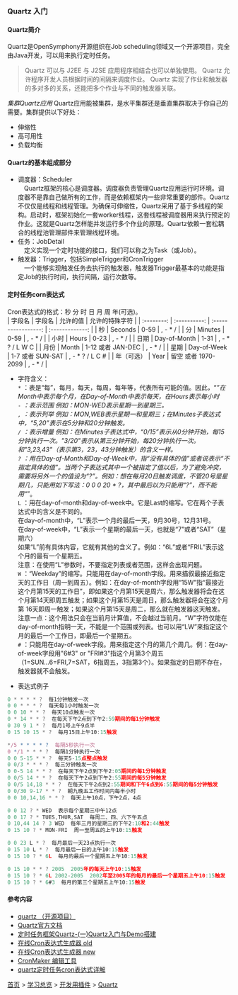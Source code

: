 ### Quartz 入门

#### Quartz简介
Quartz是OpenSymphony开源组织在Job scheduling领域又一个开源项目，完全由Java开发，可以用来执行定时任务。
> Quartz 可以与 J2EE 与 J2SE 应用程序相结合也可以单独使用。
> Quartz 允许程序开发人员根据时间的间隔来调度作业。
> Quartz 实现了作业和触发器的多对多的关系，还能把多个作业与不同的触发器关联。

*集群Quartz应用*
Quartz应用能被集群，是水平集群还是垂直集群取决于你自己的需要。集群提供以下好处：
* 伸缩性
* 高可用性
* 负载均衡

#### Quartz的基本组成部分  
* 调度器：Scheduler  
&ensp;&ensp;Quartz框架的核心是调度器。调度器负责管理Quartz应用运行时环境。调度器不是靠自己做所有的工作，而是依赖框架内一些非常重要的部件。Quartz不仅仅是线程和线程管理。为确保可伸缩性，Quartz采用了基于多线程的架构。启动时，框架初始化一套worker线程，这套线程被调度器用来执行预定的作业。这就是Quartz怎样能并发运行多个作业的原理。Quartz依赖一套松耦合的线程池管理部件来管理线程环境。
&ensp;&ensp;
* 任务：JobDetail  
&ensp;&ensp;定义实现一个定时功能的接口，我们可以称之为Task（或Job）。
* 触发器：Trigger，包括SimpleTrigger和CronTrigger  
&ensp;&ensp;一个能够实现触发任务去执行的触发器，触发器Trigger最基本的功能是指定Job的执行时间，执行间隔，运行次数等。

#### 定时任务corn表达式
Cron表达式的格式：秒 分 时 日 月 周 年(可选)。  
|   字段名   |    字段名    |      允许的值       | 允许的特殊字符  |
| :--------: | :----------: | :-----------------: | :-------------: |
|     秒     |   Seconds    |        0-59         |     , - * /     |
|     分     |   Minutes    |        0-59         |     , - * /     |
|    小时    |    Hours     |        0-23         |     , - * /     |
|    日期    | Day-of-Month |        1-31         | , - * ? / L W C |
|    月份    |    Month     |  1-12 或者 JAN-DEC  |     , - * /     |
|    星期    | Day-of-Week  |  1-7 或者 SUN-SAT   | , - * ? / L C # |
| 年（可选） |     Year     | 留空 或者 1970-2099 |     , - * /     |

* 字符含义：    
`*` ：表是“每”，每月，每天，每周，每年等，代表所有可能的值。因此，“*”在Month中表示每个月，在Day-of-Month中表示每天，在Hours表示每小时  
`-` ：表示范围 例如：MON-WED表示星期一到星期三。  
`,` ：表示列举 例如：MON,WEB表示星期一和星期三；在Minutes子表达式中，“5,20”表示在5分钟和20分钟触发。  
`/` ：表示增量 例如：在Minutes子表达式中，“0/15”表示从0分钟开始，每15分钟执行一次。"3/20"表示从第三分钟开始，每20分钟执行一次。和"3,23,43"（表示第3，23，43分钟触发）的含义一样。  
`?` ：用在Day-of-Month和Day-of-Week中，指“没有具体的值”或者说表示“不指定具体的值”。当两个子表达式其中一个被指定了值以后，为了避免冲突，需要将另外一个的值设为“?”。例如：想在每月20日触发调度，不管20号是星期几，只能用如下写法：0 0 0 20 * ?，其中最后以为只能用“?”，而不能用“*”。  
`L` ：用在day-of-month和day-of-week中。它是Last的缩写。它在两个子表达式中的含义是不同的。  
在day-of-month中，“L”表示一个月的最后一天，9月30号，12月31号。  
在day-of-week中，“L”表示一个星期的最后一天，也就是“7”或者“SAT”（星期六）  
如果“L”前有具体内容，它就有其他的含义了。例如：“6L”或者“FRIL”表示这个月的最有一个星期五。  
注意：在使用“L”参数时，不要指定列表或者范围，这样会出现问题。  
`W` ：“Weekday”的缩写。只能用在day-of-month字段。用来描叙最接近指定天的工作日（周一到周五）。例如：在day-of-month字段用“15W”指“最接近这个月第15天的工作日”，即如果这个月第15天是周六，那么触发器将会在这个月第14天即周五触发；如果这个月第15天是周日，那么触发器将会在这个月第 16天即周一触发；如果这个月第15天是周二，那么就在触发器这天触发。  
注意一点：这个用法只会在当前月计算值，不会越过当前月。“W”字符仅能在 day-of-month指明一天，不能是一个范围或列表。也可以用“LW”来指定这个月的最后一个工作日，即最后一个星期五。  
`#` ：只能用在day-of-week字段。用来指定这个月的第几个周几。例：在day-of-week字段用"6#3" or "FRI#3"指这个月第3个周五（1=SUN...6=FRI,7=SAT，6指周五，3指第3个）。如果指定的日期不存在，触发器就不会触发。  

* 表达式例子  
```javascript
0 * * * * ?  每1分钟触发一次
0 0 * * * ?  每天每1小时触发一次
0 0 10 * * ?  每天10点触发一次
0 * 14 * * ?  在每天下午2点到下午2:59期间的每1分钟触发 
0 30 9 1 * ?  每月1号上午9点半
0 15 10 15 * ?  每月15日上午10:15触发

*/5 * * * * ?  每隔5秒执行一次
0 */1 * * * ?  每隔1分钟执行一次
0 0 5-15 * * ?  每天5-15点整点触发
0 0/3 * * * ?  每三分钟触发一次
0 0-5 14 * * ?  在每天下午2点到下午2:05期间的每1分钟触发 
0 0/5 14 * * ?  在每天下午2点到下午2:55期间的每5分钟触发
0 0/5 14,18 * * ?  在每天下午2点到2:55期间和下午6点到6:55期间的每5分钟触发
0 0/30 9-17 * * ?  朝九晚五工作时间内每半小时
0 0 10,14,16 * * ?  每天上午10点，下午2点，4点 

0 0 12 ? * WED  表示每个星期三中午12点
0 0 17 ? * TUES,THUR,SAT  每周二、四、六下午五点
0 10,44 14 ? 3 WED  每年三月的星期三的下午2:10和2:44触发 
0 15 10 ? * MON-FRI  周一至周五的上午10:15触发

0 0 23 L * ?  每月最后一天23点执行一次
0 15 10 L * ?  每月最后一日的上午10:15触发 
0 15 10 ? * 6L  每月的最后一个星期五上午10:15触发 

0 15 10 * * ? 2005  2005年的每天上午10:15触发 
0 15 10 ? * 6L 2002-2005  2002年至2005年的每月的最后一个星期五上午10:15触发 
0 15 10 ? * 6#3  每月的第三个星期五上午10:15触发
```

#### 参考内容
* [quartz （开源项目）](https://baike.baidu.com/item/quartz/3643055?fr=aladdin)
* [Quartz官方文档](https://www.w3cschool.cn/quartz_doc/)
* [定时任务框架Quartz-(一)Quartz入门与Demo搭建](https://blog.csdn.net/noaman_wgs/article/details/80984873)
* [在线Cron表达式生成器 old](https://cron.qqe2.com/)
* [在线Cron表达式生成器 new](https://qqe2.com/cron)
* [CronMaker 编辑工具](http://www.cronmaker.com/)
* [quartz定时任务cron表达式详解](https://www.cnblogs.com/lazyInsects/p/8075487.html)



[首页](../../../README.md) > [学习总览](../../../introduction/studyCatalogList.md) > [开发用插件](../DevelopmentPlugin.md) > [Quartz](Quartz.md)
